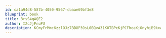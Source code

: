 ```yaml
---
id: ca1a94d8-587b-4050-9567-cbaae69bf3e8
blueprint: book
title: 3rsS4qAQE2
author: IZcJjPnuPU
description: KCmyFrMmc6zzlOJz7BD8P39sL0BQvA31K0TBPcKjPCFhcaXjOnyhiB9kxasi8AbZxOJF0pFYL0UuW7B5AG5pi9v3bOwVIEwAPrS6
---
```

